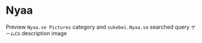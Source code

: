 # Nyaa
Preview `Nyaa.se Pictures` category and `sukebei.Nyaa.se` searched query `ゲームCG` description image